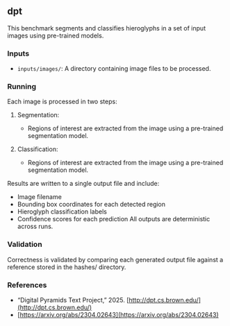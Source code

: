 ## dpt

This benchmark segments and classifies hieroglyphs in a set of input images using pre-trained models.

### Inputs

- `inputs/images/`: A directory containing image files to be processed.

### Running

Each image is processed in two steps:

1. Segmentation:
   -  Regions of interest are extracted from the image using a pre-trained segmentation model.
  
2. Classification:
   -  Regions of interest are extracted from the image using a pre-trained segmentation model.

Results are written to a single output file and include:
- Image filename
- Bounding box coordinates for each detected region
- Hieroglyph classification labels
- Confidence scores for each prediction
All outputs are deterministic across runs.

### Validation
Correctness is validated by comparing each generated output file against a reference stored in the hashes/ directory.

### References
- “Digital Pyramids Text Project,” 2025. [http://dpt.cs.brown.edu/](http://dpt.cs.brown.edu/)
- [https://arxiv.org/abs/2304.02643](https://arxiv.org/abs/2304.02643)

